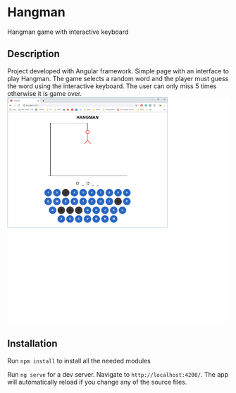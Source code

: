 # Hangman

Hangman game with interactive keyboard 

## Description

Project developed with Angular framework.
Simple page with an interface to play Hangman. The game selects a random word and the player must guess the word using the interactive keyboard. The user can only miss 5 times otherwise it is game over.
![screenshot](https://github.com/AnaAzevedo14/3DHubsProject/blob/master/screenshot.png)
## Installation

Run `npm install` to install all the needed modules

Run `ng serve` for a dev server. Navigate to `http://localhost:4200/`. The app will automatically reload if you change any of the source files.
